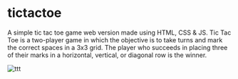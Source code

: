 # tictactoe
A simple tic tac toe game web version made using HTML, CSS & JS. Tic Tac Toe is a two-player game in which the objective is to take turns and mark the correct spaces in a 3x3 grid. The player who succeeds in placing three of their marks in a horizontal, vertical, or diagonal row is the winner.





![ttt](https://user-images.githubusercontent.com/79602168/169994850-768f1f64-d7eb-4622-95c5-7578e965ba48.png)
